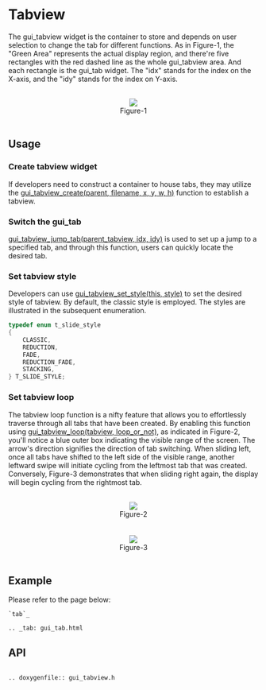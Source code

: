 # Tabview

The gui_tabview widget is the container to store and depends on user selection to change the tab for different functions. As in Figure-1, the "Green Area" represents the actual display region, and there're five rectangles with the red dashed line as the whole gui_tabview area. And each rectangle is the gui_tab widget. The "idx" stands for the index on the X-axis, and the "idy" stands for the index on Y-axis.

<br>
<center><img src="https://foruda.gitee.com/images/1700117108278339023/652a6a38_10641540.png" /></center>
<center>Figure-1</center>
<br>

## Usage

### Create tabview widget
If developers need to construct a container to house tabs, they may utilize the [gui_tabview_create(parent, filename, x, y, w, h)](#gui_tabview_create) function to establish a tabview.

### Switch the gui_tab

[gui_tabview_jump_tab(parent_tabview, idx, idy)](#gui_tabview_create ) is used to set up a jump to a specified tab, and through this function, users can quickly locate the desired tab.

### Set tabview style
Developers can use [gui_tabview_set_style(this, style)](#gui_tabview_create) to set the desired style of tabview. By default, the classic style is employed. The styles are illustrated in the subsequent enumeration.

```c
typedef enum t_slide_style
{
    CLASSIC,
    REDUCTION,
    FADE,
    REDUCTION_FADE,
    STACKING,
} T_SLIDE_STYLE;
```

### Set tabview loop
The tabview loop function is a nifty feature that allows you to effortlessly traverse through all tabs that have been created. By enabling this function using [gui_tabview_loop(tabview, loop_or_not)](#gui_tabview_create), as indicated in Figure-2, you'll notice a blue outer box indicating the visible range of the screen. The arrow's direction signifies the direction of tab switching. When sliding left, once all tabs have shifted to the left side of the visible range, another leftward swipe will initiate cycling from the leftmost tab that was created. Conversely, Figure-3 demonstrates that when sliding right again, the display will begin cycling from the rightmost tab.

<br>
<center><img src="https://foruda.gitee.com/images/1707118586546869079/2d4816ec_10641540.png" /></center>
<center>Figure-2</center>
<br>

<br>
<center><img src="https://foruda.gitee.com/images/1707118609354334424/c6a664b2_10641540.png" /></center>
<center>Figure-3</center>
<br>

## Example

Please refer to the page below:

```eval_rst
`tab`_

.. _tab: gui_tab.html

```

<span id="gui_tabview_create">

## API

</span>

```eval_rst

.. doxygenfile:: gui_tabview.h

```
